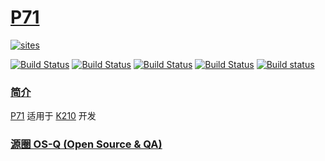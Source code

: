 ﻿# [P71](https://github.com/OS-Q/P71)

[![sites](http://182.61.61.133/link/resources/OSQ.png)](http://www.OS-Q.com)

[![Build Status](https://github.com/OS-Q/P71/workflows/QIO/badge.svg)](https://github.com/OS-Q/P71/actions/workflows/QIO.yml)
[![Build Status](https://circleci.com/gh/OS-Q/P71.svg?style=svg)](https://circleci.com/gh/OS-Q/P71)
[![Build Status](https://travis-ci.com/OS-Q/P71.svg?branch=master)](https://travis-ci.com/OS-Q/P71)
[![Build Status](https://cloud.drone.io/api/badges/OS-Q/P71/status.svg)](https://cloud.drone.io/OS-Q/P71)
[![Build status](https://ci.appveyor.com/api/projects/status/5ontto9oyt5h41hr?svg=true)](https://ci.appveyor.com/project/Qitas/p71)

### [简介](https://github.com/OS-Q/P71/wiki)

[P71](https://github.com/OS-Q/P71) 适用于 [K210](https://canaan-creative.com/product/kendryteai) 开发

### [源圈 OS-Q (Open Source & QA) ](http://www.OS-Q.com)

